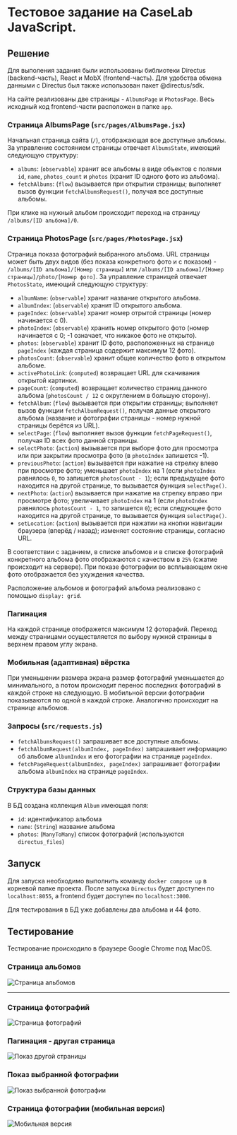 # Тестовое задание на CaseLab JavaScript.

## Решение

Для выполения задания были использованы библиотеки Directus (backend-часть), React и MobX (frontend-часть). Для удобства обмена данными с Directus был также использован пакет @directus/sdk.

На сайте реализованы две страницы - ```AlbumsPage``` и ```PhotosPage```. Весь исходный код frontend-части расположен в папке ```app```.

### Страница AlbumsPage (```src/pages/AlbumsPage.jsx```)

Начальная страница сайта (```/```), отображающая все доступные альбомы. За управление состоянием страницы отвечает ```AlbumsState```, имеющий следующую структуру:

- ```albums```: (```observable```) хранит все альбомы в виде объектов с полями ```id```, ```name```, ```photos_count``` и ```photos``` (хранит ID одного фото из альбома).
- ```fetchAlbums```: (```flow```) вызывается при открытии страницы; выполняет вызов функции ```fetchAlbumsRequest()```, получая все доступные альбомы.

При клике на нужный альбом происходит переход на страницу ```/albums/[ID альбома]/0```.

### Страница PhotosPage (```src/pages/PhotosPage.jsx```)

Страница показа фотографий выбранного альбома. URL страницы может быть двух видов (без показа конкретного фото и с показом) - ```/albums/[ID альбома]/[Номер страницы]``` или ```/albums/[ID альбома]/[Номер страницы]/photo/[Номер фото]```. За управление страницей отвечает ```PhotosState```, имеющий следующую структуру:

- ```albumName```: (```observable```) хранит название открытого альбома.
- ```albumIndex```: (```observable```) хранит ID открытого альбома.
- ```pageIndex```: (```observable```) хранит номер отрытой страницы (номер начинается с 0).
- ```photoIndex```: (```observable```) хранить номер открытого фото (номер начинается с 0; -1 означает, что никакое фото не открыто).
- ```photos```: (```observable```) хранит ID фото, расположенных на странице ```pageIndex``` (каждая страница содержит максимум 12 фото).
- ```photosCount```: (```observable```) хранит общее количество фото в открытом альбоме.
- ```activePhotoLink```: (```computed```) возвращает URL для скачивания открытой картинки.
- ```pageCount```: (```computed```) возвращает количество страниц данного альбома (```photosCount / 12``` с округлением в большую сторону).
- ```fetchAlbum```: (```flow```) вызывается при открытии страницы; выполняет вызов функции ```fetchAlbumRequest()```, получая данные открытого альбома (название и фотографии страницы - номер нужной страницы берётся из URL).
- ```selectPage```: (```flow```) выполняет вызов функции ```fetchPageRequest()```, получая ID всех фото данной страницы.
- ```selectPhoto```: (```action```) вызывается при выборе фото для просмотра или при закрытии просмотра фото (в ```photoIndex``` запишется -1). 
- ```previousPhoto```: (```action```) вызывается при нажатие на стрелку влево при просмотре фото; уменьшает ```photoIndex``` на 1 (если ```photoIndex``` равнялось ```0```, то запишется ```photosCount - 1```); если предыдущее фото находится на другой странице, то вызывается функция ```selectPage()```.
- ```nextPhoto```: (```action```) вызывается при нажатие на стрелку вправо при просмотре фото; увеличивает ```photoIndex``` на 1 (если ```photoIndex``` равнялось ```photosCount - 1```, то запишется ```0```); если следующее фото находится на другой странице, то вызывается функция ```selectPage()```.
- ```setLocation```: (```action```) вызывается при нажатии на кнопки навигации браузера (вперёд / назад); изменяет состояние страницы, согласно URL.

В соответствии с заданием, в списке альбомов и в списке фотографий конкретного альбома фото отображаются с качеством в ```25%``` (сжатие происходит на сервере). При показе фотографии во всплывающем окне фото отображается без ухуждения качества.

Расположение альбомов и фотографий альбома реализовано с помощью ```display: grid```.

### Пагинация

На каждой странице отображется максимум 12 фоторафий. Переход между страницами осуществляется по выбору нужной страницы в верхнем правом углу экрана.

### Мобильная (адаптивная) вёрстка

При уменьшении размера экрана размер фотографий уменьшается до минимального, а потом происходит перенос последних фотографий в каждой строке на следующую. В мобильной версии фотографии показываются по одной в каждой строке. Аналогично происходит на странице альбомов.

### Запросы (```src/requests.js```)

- ```fetchAlbumsRequest()``` запрашивает все доступные альбомы.
- ```fetchAlbumRequest(albumIndex, pageIndex)``` запрашивает информацию об альбоме ```albumIndex``` и его фотографии на странице ```pageIndex```.
- ```fetchPageRequest(albumIndex, pageIndex)``` запрашивает фотографии альбома ```albumIndex``` на странице ```pageIndex```.

### Cтруктура базы данных

В БД создана коллекция ```Album``` имеющая поля:

- ```id```: идентификатор альбома
- ```name```: (```String```) название альбома
- ```photos```: (```ManyToMany```) список фотографий (используются ```directus_files```)

## Запуск

Для запуска необходимо выполнить команду ```docker compose up``` в корневой папке проекта. После запуска ```Directus``` будет доступен по ```localhost:8055```, а frontend будет доступен по ```localhost:3000```.

Для тестирования в БД уже добавлены два альбома и 44 фото.

## Тестирование

Тестирование происходило в браузере Google Chrome под MacOS.

### Страница альбомов

![Страница альбомов](https://github.com/lenya1567/green_atom/raw/master/images/albums_page_view.png)

<hr>

### Страница фотографий

![Страница фотографий](https://github.com/lenya1567/green_atom/raw/master/images/photos_page_view.png)

### Пагинация - другая страница

![Показ другой страницы](https://github.com/lenya1567/green_atom/raw/master/images/another_page_view.png)

### Показ выбранной фотографии

![Показ выбранной фотографии](https://github.com/lenya1567/green_atom/raw/master/images/photo_view.png)

### Страница фотографии (мобильная версия)

![Мобильная версия](https://github.com/lenya1567/green_atom/raw/master/images/adaptive_view.png)
